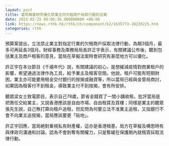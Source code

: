 ```yaml
---
layout: post
title: 當局稱會研究優化禁業主向欠租商戶採取行動的法案
date: 2022-02-25 09:06:36.000000000 +08:00
link: https://news.rthk.hk/rthk/ch/component/k2/1635773-20220225.htm
categories: rthk
---
```


預算案提出，立法禁止業主對指定行業的欠租商戶採取法律行動，為期3個月，最多可再延長3個月。財經事務及庫務局局長許正宇表示，有關建議公布後，聽到包括業主及商戶租客的意見，當局在草擬法案時會研究有甚麼地方可以優化。

許正宇在本台節目《千禧年代》說，有關建議的初心，是想緩減疫情對商業租戶的影響，希望通過法律作為工具，給予業主及租客空間。他說，租戶可能有短期財困，業主亦可能要用租金交付銀行的按揭或融資等，所以當局已經與金管局商討，如果因為租客付不到租金，導致業主付不到按揭，會有所安排。

聽眾梁女士致電節目，表示自己78歲，節省金錢買了一間小舖收租，批評當局是把責任交給業主，又說香港應該是自由市場、自由租賃及買樓；同樣是業主的聽眾張先生說，自己無打算向租戶追租，但反問為何要立法不准業主追租，又指銀行不會不向業主追按揭，當局應該要更「貼地」。

許正宇回應，當局絶對重視私有財產權，這亦是香港根基，局方在草擬及構思時有與律政司溝通和討論，認為不會剝奪有關權力，只是暫緩在保護期內就租賃採取法律行動。
